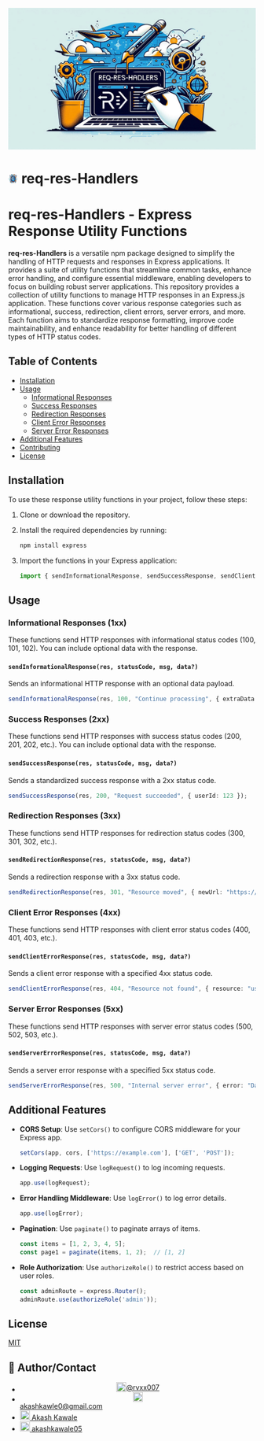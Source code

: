 
![Logo](https://github.com/rvxx007/req-res-Handlers/blob/main/public/poster.jpeg)
# <img src="https://github.com/rvxx007/req-res-Handlers/blob/main/public/logo.png" width="20" height="20"> req-res-Handlers


# req-res-Handlers - Express Response Utility Functions
**req-res-Handlers** is a versatile npm package designed to simplify the handling of HTTP requests and responses in Express applications. It provides a suite of utility functions that streamline common tasks, enhance error handling, and configure essential middleware, enabling developers to focus on building robust server applications.
This repository provides a collection of utility functions to manage HTTP responses in an Express.js application. These functions cover various response categories such as informational, success, redirection, client errors, server errors, and more. Each function aims to standardize response formatting, improve code maintainability, and enhance readability for better handling of different types of HTTP status codes.

## Table of Contents
- [Installation](#installation)
- [Usage](#usage)
  - [Informational Responses](#informational-responses)
  - [Success Responses](#success-responses)
  - [Redirection Responses](#redirection-responses)
  - [Client Error Responses](#client-error-responses)
  - [Server Error Responses](#server-error-responses)
- [Additional Features](#additional-features)
- [Contributing](#contributing)
- [License](#license)

## Installation

To use these response utility functions in your project, follow these steps:

1. Clone or download the repository.
2. Install the required dependencies by running:
   ```bash
   npm install express
   ```

3. Import the functions in your Express application:
   ```typescript
   import { sendInformationalResponse, sendSuccessResponse, sendClientErrorResponse, sendServerErrorResponse, setCors, logRequest } from './responseUtils';
   ```

## Usage

### Informational Responses (1xx)

These functions send HTTP responses with informational status codes (100, 101, 102). You can include optional data with the response.

#### `sendInformationalResponse(res, statusCode, msg, data?)`
Sends an informational HTTP response with an optional data payload.

```typescript
sendInformationalResponse(res, 100, "Continue processing", { extraData: "some data" });
```

### Success Responses (2xx)

These functions send HTTP responses with success status codes (200, 201, 202, etc.). You can include optional data with the response.

#### `sendSuccessResponse(res, statusCode, msg, data?)`
Sends a standardized success response with a 2xx status code.

```typescript
sendSuccessResponse(res, 200, "Request succeeded", { userId: 123 });
```

### Redirection Responses (3xx)

These functions send HTTP responses for redirection status codes (300, 301, 302, etc.).

#### `sendRedirectionResponse(res, statusCode, msg, data?)`
Sends a redirection response with a 3xx status code.

```typescript
sendRedirectionResponse(res, 301, "Resource moved", { newUrl: "https://newlocation.com" });
```

### Client Error Responses (4xx)

These functions send HTTP responses with client error status codes (400, 401, 403, etc.).

#### `sendClientErrorResponse(res, statusCode, msg, data?)`
Sends a client error response with a specified 4xx status code.

```typescript
sendClientErrorResponse(res, 404, "Resource not found", { resource: "user" });
```

### Server Error Responses (5xx)

These functions send HTTP responses with server error status codes (500, 502, 503, etc.).

#### `sendServerErrorResponse(res, statusCode, msg, data?)`
Sends a server error response with a specified 5xx status code.

```typescript
sendServerErrorResponse(res, 500, "Internal server error", { error: "Database connection failed" });
```

## Additional Features

- **CORS Setup**: Use `setCors()` to configure CORS middleware for your Express app.
  
  ```typescript
  setCors(app, cors, ['https://example.com'], ['GET', 'POST']);
  ```

- **Logging Requests**: Use `logRequest()` to log incoming requests.

  ```typescript
  app.use(logRequest);
  ```

- **Error Handling Middleware**: Use `logError()` to log error details.

  ```typescript
  app.use(logError);
  ```

- **Pagination**: Use `paginate()` to paginate arrays of items.

  ```typescript
  const items = [1, 2, 3, 4, 5];
  const page1 = paginate(items, 1, 2);  // [1, 2]
  ```

- **Role Authorization**: Use `authorizeRole()` to restrict access based on user roles.

  ```typescript
  const adminRoute = express.Router();
  adminRoute.use(authorizeRole('admin'));
  ```


## License

[MIT](https://choosealicense.com/licenses/mit/)


## 👤 Author/Contact

- <a style="display:flex; justify-content: center; align-items: center;" href="https://github.com/rvxx007"><img src="https://upload.wikimedia.org/wikipedia/commons/9/91/Octicons-mark-github.svg" width="20" height="20"> @rvxx007</a>
- <a style="display:flex; justify-content: center; align-items: center;" href="mailto:akashkawle0@gmail.com"><img src="https://upload.wikimedia.org/wikipedia/commons/thumb/4/4e/Gmail_Icon.png/512px-Gmail_Icon.png" width="20" height="20"> akashkawle0@gmail.com</a>
- <a href="https://www.linkedin.com/in/akash-kawale-5a4393212/"><img src="https://upload.wikimedia.org/wikipedia/commons/c/ca/LinkedIn_logo_initials.png" width="20" height="20"> Akash Kawale</a>
- <a href="https://www.instagram.com/akashkawle05/profilecard/?igsh=MWxnZ2VxZHFvMzNudw=="><img src="https://upload.wikimedia.org/wikipedia/commons/a/a5/Instagram_icon.png" width="20" height="20"> akashkawale05</a>